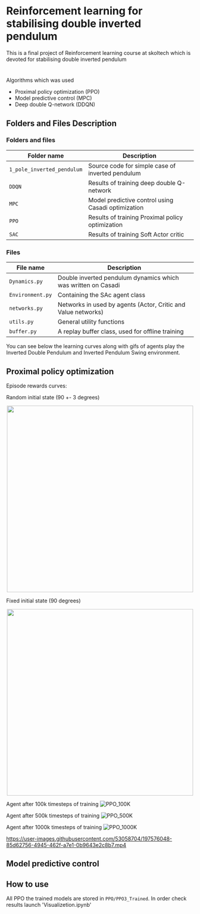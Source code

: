 # Reinforcement learning for stabilising double inverted pendulum
This is a final project of Reinforcement learning course at skoltech which is devoted for stabilising double inverted pendulum


# 

Algorithms which was used
- Proximal policy optimization (PPO)
- Model predictive control (MPC)
- Deep double Q-network (DDQN)

## Folders and Files Description

### Folders and files

|Folder name       |                     Description                                    |
|------------------|--------------------------------------------------------------------|
|`1_pole_inverted_pendulum`             |  Source code for simple case of inverted pendulum                                           |
|`DDQN`            | Results of training deep double Q-network                               |
|`MPC`          | Model predictive control using Casadi optimization                 |
|`PPO`          |  Results of training Proximal policy optimization              |
|`SAC`          |  Results of training Soft Actor critic                 |


### Files

|File name            |                     Description                                    |
|---------------------|--------------------------------------------------------------------|
|`Dynamics.py`            | Double inverted pendulum dynamics which was written on Casadi    |
|`Environment.py`          | Containing the SAc agent class                                     |
|`networks.py`        | Networks in used by agents (Actor, Critic and Value networks)      |
|`utils.py`           | General utility functions                                          |
|`buffer.py`          | A replay buffer class, used for offline training                   |


You can see below the learning curves along with gifs of agents  play the Inverted Double Pendulum and Inverted Pendulum Swing environment.
## Proximal policy optimization 
Episode rewards curves:

Random initial state (90 +- 3 degrees)
<p align="center">
<img src="https://user-images.githubusercontent.com/53058704/197342315-3c3afa99-9ba3-4a4e-b0fa-f3119e7fe339.png" width="500">
</p>


Fixed initial state (90 degrees)
<p align="center">
<img  src="https://user-images.githubusercontent.com/53058704/197342642-01feb722-0eac-4e39-8b77-87731752b208.png" width="500">
</p>



Agent after 100k timesteps of training
![PPO_100K](https://user-images.githubusercontent.com/53058704/197342394-5273b20d-a462-4ffc-bd20-7fb08159e4ed.gif)


Agent after 500k timesteps of training
![PPO_500K](https://user-images.githubusercontent.com/53058704/197342398-55ca8314-a958-4e78-b3b6-6c6901a39e16.gif)


Agent after 1000k timesteps of training
![PPO_1000K](https://user-images.githubusercontent.com/53058704/197342402-f543e5f5-07e7-4573-b78d-378036598564.gif)


https://user-images.githubusercontent.com/53058704/197576048-85d62756-4945-462f-a7e1-0b9643e2c8b7.mp4



## Model predictive control



## How to use
All PPO the trained models are stored in `PPO/PPO3_Trained`. In order check results launch 'Visualizetion.ipynb'

